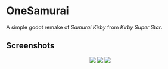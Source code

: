 # OneSamurai
A simple godot remake of *Samurai Kirby* from *Kirby Super Star*.

## Screenshots
<div align="center">
  <img src="https://user-images.githubusercontent.com/48599206/179881637-47a37935-ae26-40ee-9d65-d80356032b4d.png" />
  <img src="https://user-images.githubusercontent.com/48599206/179881720-da891f29-fbd1-4767-8454-6d6e48abff8c.png" />
  <img src="https://user-images.githubusercontent.com/48599206/179881807-5408be8b-c30b-4910-b557-681bf8d860b4.png" />
</div>
